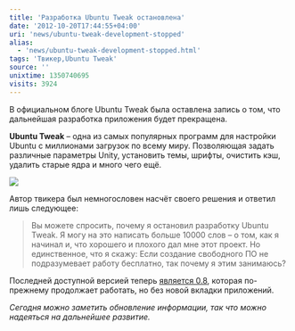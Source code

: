 ```yaml
---
title: 'Разработка Ubuntu Tweak остановлена'
date: '2012-10-20T17:44:55+04:00'
uri: 'news/ubuntu-tweak-development-stopped'
alias: 
  - 'news/ubuntu-tweak-development-stopped.html'
tags: 'Твикер,Ubuntu Tweak'
source: ''
unixtime: 1350740695
visits: 3924
---
```

В официальном блоге Ubuntu Tweak была оставлена запись о том, что дальнейшая разработка приложения будет прекращена.

**Ubuntu Tweak** – одна из самых популярных программ для настройки Ubuntu c миллионами загрузок по всему миру. Позволяющая задать различные параметры Unity, установить темы, шрифты, очистить кэш, удалить старые ядра и много чего ещё.

[![](img/2012/10/20/17-00/ubuntu-tweaker-8105323743-o.jpg)](img/2012/10/20/17-00/ubuntu-tweaker-8105323743-o.jpg)

Автор твикера был немногословен насчёт своего решения и ответил лишь следующее:

> Вы можете спросить, почему я остановил разработку Ubuntu Tweak. Я могу на это написать больше 10000 слов – о том, как я начинал и, что хорошего и плохого дал мне этот проект. Но единственное, что я скажу: Если создание свободного ПО не подразумевает работу бесплатно, так почему я этим занимаюсь?

Последней доступной версией теперь [является 0.8](https://launchpad.net/ubuntu-tweak/+download), которая по-прежнему продолжает работать, но без новой вкладки приложений.

*Сегодня можно заметить обновление информации, так что можно надеяться на дальнейшее развитие.*
